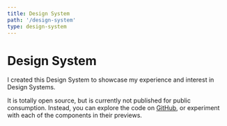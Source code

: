 ```yaml
---
title: Design System
path: '/design-system'
type: design-system
---
```


# Design System

I created this Design System to showcase my experience and interest in Design Systems.

It is totally open source, but is currently not published for public consumption. Instead, you can explore the code on [GitHub](https://github.com/nathsimpson/nathansimpson.design), or experiment with each of the components in their previews.
